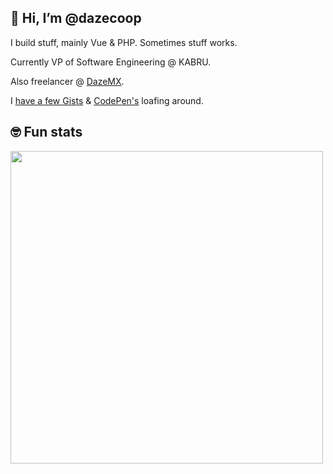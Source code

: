 ## 👋 Hi, I’m @dazecoop

I build stuff, mainly Vue & PHP. Sometimes stuff works.

Currently VP of Software Engineering @ KABRU.

Also freelancer @ [DazeMX](https://dazemx.com/).

I [have a few Gists](https://gist.github.com/dazecoop) & [CodePen's](https://codepen.io/dazecoop/pens/public) loafing around.

## 🤓 Fun stats 
<img src="https://wakatime.com/share/@daze/256da2e4-14ed-49dc-b935-0041ecccf449.png" width="500px" />
